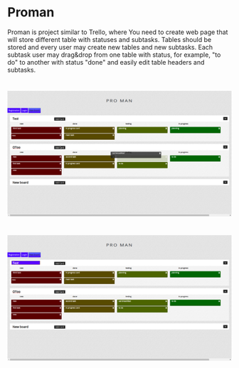 # Proman

Proman is project similar to Trello, where You need to create web page that will store different table with statuses and subtasks. Tables should be stored and every user may create new tables and new subtasks. Each subtask user may drag&drop from one table with status, for example, "to do" to another with status "done" and easily edit table headers and subtasks.


# 
![Drag&drop](https://github.com/Taras2907/proman-javascript/blob/master/Screenshot%20from%202020-01-06%2008-44-31.png)

# 
![Edit headers](https://github.com/Taras2907/proman-javascript/blob/master/Screenshot%20from%202020-01-06%2008-44-38.png)


